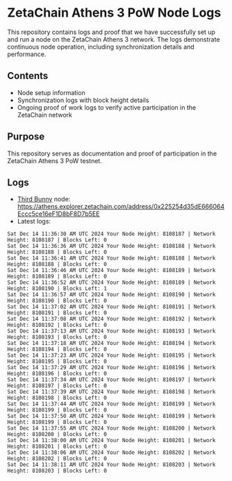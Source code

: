 # ZetaChain Athens 3 PoW Node Logs
This repository contains logs and proof that we have successfully set up and run a node on the ZetaChain Athens 3 network. The logs demonstrate continuous node operation, including synchronization details and performance.

## Contents
- Node setup information
- Synchronization logs with block height details
- Ongoing proof of work logs to verify active participation in the ZetaChain network

## Purpose
This repository serves as documentation and proof of participation in the ZetaChain Athens 3 PoW testnet.

## Logs

- [Third Bunny](https://thirdbunny.xyz/) node: https://athens.explorer.zetachain.com/address/0x225254d35dE666064Eccc5ce16eF1D8bF8D7b5EE
- Latest logs:
```
Sat Dec 14 11:36:30 AM UTC 2024 Your Node Height: 8108187 | Network Height: 8108187 | Blocks Left: 0
Sat Dec 14 11:36:36 AM UTC 2024 Your Node Height: 8108188 | Network Height: 8108188 | Blocks Left: 0
Sat Dec 14 11:36:41 AM UTC 2024 Your Node Height: 8108188 | Network Height: 8108188 | Blocks Left: 0
Sat Dec 14 11:36:46 AM UTC 2024 Your Node Height: 8108189 | Network Height: 8108189 | Blocks Left: 0
Sat Dec 14 11:36:52 AM UTC 2024 Your Node Height: 8108189 | Network Height: 8108190 | Blocks Left: 1
Sat Dec 14 11:36:57 AM UTC 2024 Your Node Height: 8108190 | Network Height: 8108190 | Blocks Left: 0
Sat Dec 14 11:37:02 AM UTC 2024 Your Node Height: 8108191 | Network Height: 8108191 | Blocks Left: 0
Sat Dec 14 11:37:08 AM UTC 2024 Your Node Height: 8108192 | Network Height: 8108192 | Blocks Left: 0
Sat Dec 14 11:37:13 AM UTC 2024 Your Node Height: 8108193 | Network Height: 8108193 | Blocks Left: 0
Sat Dec 14 11:37:18 AM UTC 2024 Your Node Height: 8108194 | Network Height: 8108194 | Blocks Left: 0
Sat Dec 14 11:37:23 AM UTC 2024 Your Node Height: 8108195 | Network Height: 8108195 | Blocks Left: 0
Sat Dec 14 11:37:29 AM UTC 2024 Your Node Height: 8108196 | Network Height: 8108196 | Blocks Left: 0
Sat Dec 14 11:37:34 AM UTC 2024 Your Node Height: 8108197 | Network Height: 8108197 | Blocks Left: 0
Sat Dec 14 11:37:39 AM UTC 2024 Your Node Height: 8108198 | Network Height: 8108198 | Blocks Left: 0
Sat Dec 14 11:37:44 AM UTC 2024 Your Node Height: 8108199 | Network Height: 8108199 | Blocks Left: 0
Sat Dec 14 11:37:50 AM UTC 2024 Your Node Height: 8108199 | Network Height: 8108199 | Blocks Left: 0
Sat Dec 14 11:37:55 AM UTC 2024 Your Node Height: 8108200 | Network Height: 8108200 | Blocks Left: 0
Sat Dec 14 11:38:00 AM UTC 2024 Your Node Height: 8108201 | Network Height: 8108201 | Blocks Left: 0
Sat Dec 14 11:38:06 AM UTC 2024 Your Node Height: 8108202 | Network Height: 8108202 | Blocks Left: 0
Sat Dec 14 11:38:11 AM UTC 2024 Your Node Height: 8108203 | Network Height: 8108203 | Blocks Left: 0
```
